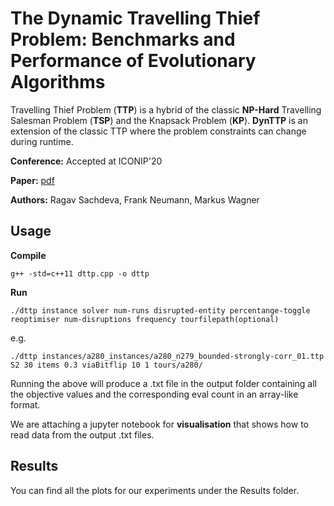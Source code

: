# The Dynamic Travelling Thief Problem: Benchmarks and Performance of Evolutionary Algorithms

Travelling Thief Problem (**TTP**) is a hybrid of the classic **NP-Hard** Travelling Salesman Problem (**TSP**) and the Knapsack Problem (**KP**). 
**DynTTP** is an extension of the classic TTP where the problem  constraints  can  change  during  runtime.

**Conference:** Accepted at ICONIP'20

**Paper:** [pdf](https://arxiv.org/abs/2004.12045)

**Authors:** Ragav Sachdeva, Frank Neumann, Markus Wagner

## Usage

**Compile**
```
g++ -std=c++11 dttp.cpp -o dttp
```

**Run**
```
./dttp instance solver num-runs disrupted-entity percentange-toggle reoptimiser num-disruptions frequency tourfilepath(optional)
```
e.g.
```
./dttp instances/a280_instances/a280_n279_bounded-strongly-corr_01.ttp S2 30 items 0.3 viaBitflip 10 1 tours/a280/
```
Running the above will produce a .txt file in the output folder containing all the objective values and the corresponding eval count in an array-like format.

We are attaching a jupyter notebook for **visualisation** that shows how to read data from the output .txt files.

## Results

You can find all the plots for our experiments under the Results folder.
